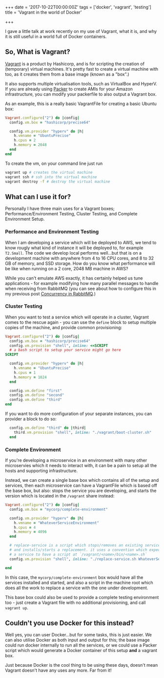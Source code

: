 +++
date = '2017-10-22T00:00:00Z'
tags = ['docker', 'vagrant', 'testing']
title = 'Vagrant in the world of Docker'

+++

I gave a little talk at work recently on my use of Vagrant, what it is, and why it is still useful in a world full of Docker containers.

## So, What is Vagrant?

[Vagrant]() is a product by Hashicorp, and is for scripting the creation of (temporary) virtual machines.  It's pretty fast to create a virtual machine with too, as it creates them from a base image (known as a "box".)

It also supports multiple virtualisation tools, such as VirtualBox and HyperV.  If you are already using [Packer](https://www.packer.io) to create AMIs for your Amazon infrastructure, you can modify your packerfile to also output a Vagrant box.

As an example, this is a really basic VagrantFile for creating a basic Ubuntu box:

```ruby
Vagrant.configure("2") do |config|
  config.vm.box = "hashicorp/precise64"

  config.vm.provider "hyperv" do |h|
    h.vmname = "UbuntuPrecise"
    h.cpus = 2
    h.memory = 2048
  end
end
```

To create the vm, on your command line just run

```bash
vagrant up # creates the virtual machine
vagrant ssh # ssh into the virtual machine
vagrant destroy -f # destroy the virtual machine
```

## What can I use it for?

Personally I have three main uses for a Vagrant boxes; Performance/Environment Testing, Cluster Testing, and Complete Environment Setup.

### Performance and Environment Testing

When I am developing a service which will be deployed to AWS, we tend to know rougly what kind of instance it will be deployed to, for example `T2.Small`.  The code we develop local performs well...but that is on a development machine with anywhere from 4 to 16 CPU cores, and 8 to 32 GB of memory, and SSD storage.  How do you know what performance will be like when running on a 2 core, 2048 MB machine in AWS?

While you can't emulate AWS exactly, it has certainly helped us tune applications - for example modifying how many parallel messages to handle when receiving from RabbitMQ (you can see about how to configure this in my previous post [Concurrency in RabbitMQ](2017/10/11/masstransit-rabbitmq-concurrency-testing/).)

### Cluster Testing

When you want to test a service which will operate in a cluster, Vagrant comes to the rescue again - you can use the `define` block to setup multiple copies of the machine, and provide common provisioning:

```ruby
Vagrant.configure("2") do |config|
  config.vm.box = "hashicorp/precise64"
  config.vm.provision "shell", inline: <<SCRIPT
  # a bash script to setup your service might go here
SCRIPT

  config.vm.provider "hyperv" do |h|
    h.vmname = "UbuntuPrecise"
    h.cpus = 1
    h.memory = 1024
  end

  config.vm.define "first"
  config.vm.define "second"
  config.vm.define "third"
end
```

If you want to do more configuration of your separate instances, you can provider a block to do so:

```ruby
  config.vm.define "third" do |third|
    third.vm.provision "shell", inline: "./vagrant/boot-cluster.sh"
  end
```

### Complete Environment

If you're developing a microservice in an environment with many other microservies which it needs to interact with, it can be a pain to setup all the hosts and supporting infrastructure.

Instead, we can create a single base box which contains all of the setup and services, then each microservice can have a VagrantFile which is based off the base box, but also: stops the service you are developing, and starts the version which is located in the `/vagrant` share instead:

```ruby
Vagrant.configure("2") do |config|
  config.vm.box = "mycorp/complete-environment"

  config.vm.provider "hyperv" do |h|
    h.vmname = "WhateverServiceEnvironment"
    h.cpus = 4
    h.memory = 4096
  end

  # replace-service is a script which stops/removes an existing service,
  # and installs/starts a replacement. it uses a convention which expects
  # a service to have a script at `/vagrant/<name>/bin/<name>.sh`
  config.vm.provision "shell", inline: "./replace-service.sh WhateverService"

end
```

In this case, the `mycorp/complete-environment` box would have all the services installed and started, and also a script in the machine root which does all the work to replace a service with the one under development.

This base box could also be used to provide a complete testing environment too - just create a Vagrant file with no additional provisioning, and call `vagrant up`.

## Couldn't you use Docker for this instead?

Well yes, you can user Docker...but for some tasks, this is just easier.  We can also utilise Docker as both input and output for this; the base image could run docker internally to run all the services, or we could use a Packer script which would generate a Docker container of this setup **and** a vagrant box.

Just because Docker is the cool thing to be using these days, doesn't mean Vagrant doesn't have any uses any more.  Far from it!
